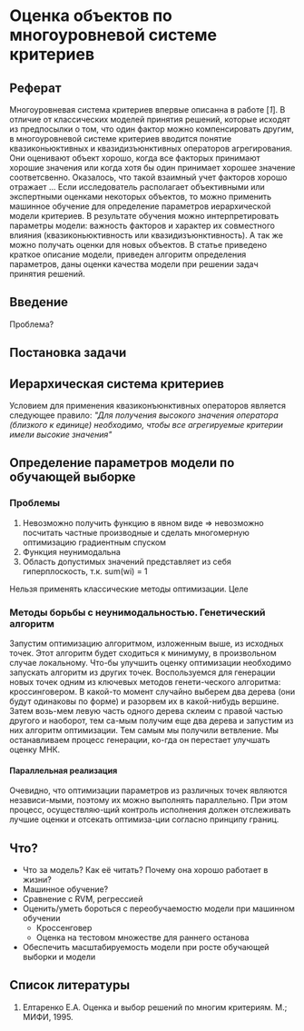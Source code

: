 # Оценка объектов по многоуровневой системе критериев #


## Реферат ##

Многоуровневая система критериев впервые описанна в работе [_1_]. В отличие от классических моделей принятия решений, которые исходят из предпосылки о том, что один фактор можно компенсировать другим, в многоуровневой системе критериев вводится понятие квазиконьюктивных и квазидизъюнктивных операторов агрегирования. Они оценивают объект хорошо, когда все факторых принимают хорошие значения или когда хотя бы один принимает хорошее значение соответсвенно.
Оказалось, что такой взаимный учет факторов хорошо отражает ...
Если исследователь располагает объективными или экспертными оценками некоторых объектов, то можно применить машинное обучение для определение параметров иерархической модели критериев.
В результате обучения можно интерпретировать параметры модели: важность факторов и характер их совместного влияния (квазиконьюктивность или квазидизъюнктивность). А так же можно получать оценки для новых объектов.
В статье приведено краткое описание модели, приведен алгоритм определения параметров, даны оценки качества модели при решении задач принятия решений.

## Введение ##

Проблема?


## Постановка задачи ##

## Иерархическая система критериев ##


Условием для применения квазиконъюнктивных операторов является следующее правило: _"Для получения высокого значения оператора (близкого к единице)  необходимо, чтобы все агрегируемые критерии имели высокие значения"_

## Определение параметров модели по обучающей выборке ##

### Проблемы ###
1. Невозможно получить функцию в явном виде => невозможно посчитать частные производные и сделать многомерную оптимизацию градиентным спуском
2. Функция неунимодальна
3. Область допустимых значений представляет из себя гиперплоскость, т.к.
sum(wi) = 1

Нельзя применять классические методы оптимизации.
Целе


### Методы борьбы с неунимодальностью. Генетический алгоритм ###
Запустим оптимизацию алгоритмом, изложенным выше, из исходных точек. Этот алгоритм будет сходиться к минимуму, в произвольном случае локальному. Что-бы улучшить оценку оптимизации необходимо запускать алгоритм из других точек.
Воспользуемся для генерации новых точек одним из ключевых методов генети-ческого алгоритма: кроссинговером. В какой-то момент случайно выберем два дерева (они будут одинаковы по форме) и разорвем их в какой-нибудь вершине. Затем возь-мем левую часть одного дерева склеим с правой частью другого и наоборот, тем са-мым получим еще два дерева и запустим из них алгоритм оптимизации.
Тем самым мы получили ветвление. Мы останавливаем процесс генерации, ко-гда он перестает улучшать оценку МНК.

#### Параллельная реализация ####
Очевидно, что оптимизации параметров из различных точек являются независи-мыми, поэтому их можно выполнять параллельно. При этом процесс, осуществляю-щий контроль исполнения должен отслеживать лучшие оценки и отсекать оптимиза-ции согласно принципу границ.


## Что? ##
  * Что за модель? Как её читать? Почему она хорошо работает в жизни?
  * Машинное обучение?
  * Сравнение с RVM, регрессией
  * Оценить/уметь бороться с переобучаемостю модели при машинном обучении
    * Кроссенговер
    * Оценка на тестовом множестве для раннего останова
  * Обеспечить масштабируемость модели при росте обучающей выборки и модели

## Список литературы ##
1.	Елтаренко Е.А. Оценка и выбор решений по многим критериям. М.; МИФИ, 1995.
